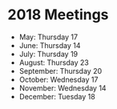 # 2018 Meetings

* May: Thursday 17
* June: Thursday 14
* July: Thursday 19
* August: Thursday 23
* September: Thursday 20
* October: Wednesday 17
* November: Wednesday 14
* December: Tuesday 18
